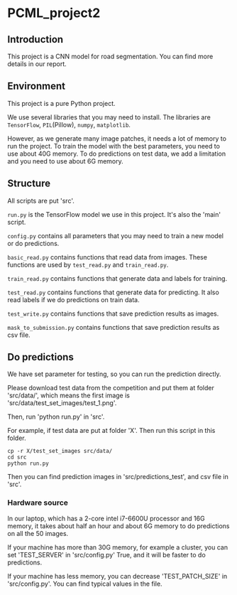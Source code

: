 # PCML_project2

## Introduction
This project is a CNN model for road segmentation. You can find more details in our report.

## Environment
This project is a pure Python project.

We use several libraries that you may need to install. The libraries are `TensorFlow`, `PIL`(Pillow), `numpy`, `matplotlib`.

However, as we generate many image patches, it needs a lot of memory to run the project. To train the model with the best parameters, you need to use about 40G memory. To do predictions on test data, we add a limitation and you need to use about 6G memory.

## Structure
All scripts are put 'src'.

`run.py` is the TensorFlow model we use in this project. It's also the 'main' script.

`config.py` contains all parameters that you may need to train a new model or do predictions.

`basic_read.py` contains functions that read data from images. These functions are used by `test_read.py` and `train_read.py`.

`train_read.py` contains functions that generate data and labels for training.

`test_read.py` contains functions that generate data for predicting. It also read labels if we do predictions on train data.

`test_write.py` contains functions that save prediction results as images.

`mask_to_submission.py` contains functions that save prediction results as csv file.

## Do predictions
We have set parameter for testing, so you can run the prediction directly.

Please download test data from the competition and put them at folder 'src/data/', which means the first image is 'src/data/test_set_images/test_1.png'.

Then, run 'python run.py' in 'src'.

For example, if test data are put at folder 'X'. Then run this script in this folder.

~~~~
cp -r X/test_set_images src/data/
cd src
python run.py
~~~~

Then you can find prediction images in 'src/predictions_test', and csv file in 'src'.

### Hardware source
In our laptop, which has a 2-core intel i7-6600U processor and 16G memory, it takes about half an hour and about 6G memory to do predictions on all the 50 images.

If your machine has more than 30G memory, for example a cluster, you can set 'TEST_SERVER' in 'src/config.py' True, and it will be faster to do predictions.

If your machine has less memory, you can decrease 'TEST_PATCH_SIZE' in 'src/config.py'. You can find typical values in the file.